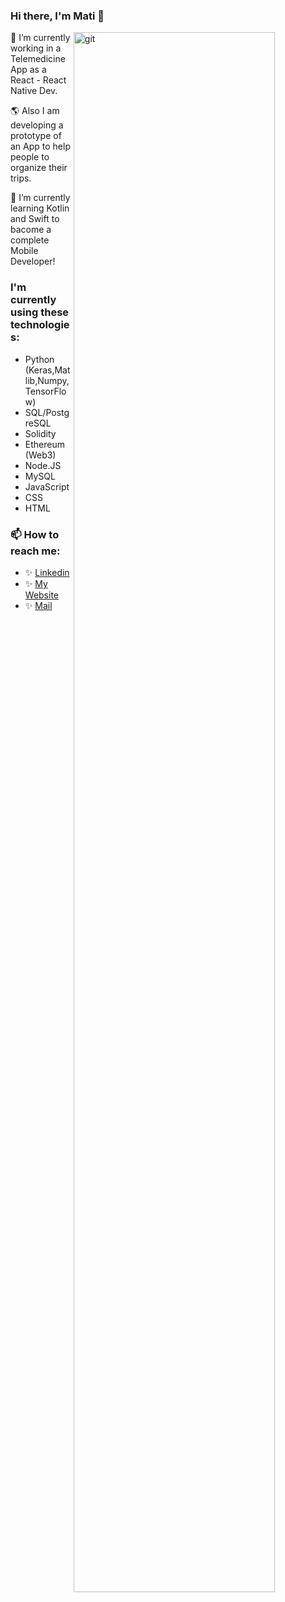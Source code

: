 ### Hi there, I'm Mati 👋



<img src="https://media3.giphy.com/media/11KzOet1ElBDz2/giphy.gif?cid=ecf05e47yj7w00fpon03xpboxda4tn67cxkua1k0fuok9qxg&rid=giphy.gif&ct=g" alt="git" align="right" width="80%"/>

🔭 I’m currently working in a Telemedicine App as a React - React Native Dev. 

🌎 Also I am developing a prototype of an App to help people to organize their trips.

🌱 I’m currently learning Kotlin and Swift to bacome a complete Mobile Developer!

### I'm currently using these technologies:
- Python (Keras,Matlib,Numpy,TensorFlow)
- SQL/PostgreSQL
- Solidity
- Ethereum (Web3)
- Node.JS
- MySQL
- JavaScript
- CSS
- HTML

### 📫 How to reach me:
* ✨ <a href='https://www.linkedin.com/in/agusruidiaz/' target='_blank'>Linkedin</a>
* ✨ <a href='https://agusruidiazgd.netlify.app/' target='_blank'>My Website</a>
* ✨ <a href='mailto:agusruidiaz@hotmail.com' target='_blank'>Mail</a>

